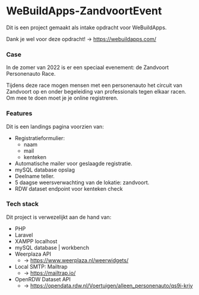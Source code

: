 # WeBuildApps-ZandvoortEvent

Dit is een project gemaakt als intake opdracht voor WeBuildApps. 

Dank je wel voor deze opdracht!
-> https://webuildapps.com/

### Case
In de zomer van 2022 is er een speciaal evenement: de Zandvoort 
Personenauto Race.

Tijdens deze race mogen mensen met een personenauto het circuit van Zandvoort 
op en onder begeleiding van professionals tegen elkaar racen. Om mee te doen 
moet je je online registreren.

### Features
Dit is een landings pagina voorzien van: 
* Registratieformulier:
  * naam
  * mail
  * kenteken
* Automatische mailer voor geslaagde registratie.
* mySQL database opslag 
* Deelname teller.
* 5 daagse weersverwachting van de lokatie: zandvoort.
* RDW dataset endpoint voor kenteken check

### Tech stack
Dit project is verwezelijkt aan de hand van:
* PHP
* Laravel
* XAMPP localhost
* mySQL database | workbench
* Weerplaza API
  * -> https://www.weerplaza.nl/weerwidgets/
* Local SMTP: Mailtrap
  * -> https://mailtrap.io/
* OpenRDW Dataset API
  * -> https://opendata.rdw.nl/Voertuigen/alleen_personenauto/qs9i-krjy

